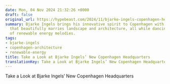```yaml
---
date: Mon, 04 Nov 2024 21:32:26 +0000
draft: false
original_url: https://hypebeast.com/2024/11/bjarke-ingels-copenhagen-headquarters-photos
summary: Bjarke Ingels brings his innovative spirit to Copenhagen with a headquarters
  that beautifully marries landscape and architecture, all while dancing to the tune
  of renewable energy melodies.
tags:
- bjarke-ingels
- copenhagen-architecture
- renewable-energy
title: Take a Look at Bjarke Ingels’ New Copenhagen Headquarters
translationKey: Take a Look at Bjarke Ingels’ New Copenhagen Headquarters
---
```


Take a Look at Bjarke Ingels’ New Copenhagen Headquarters